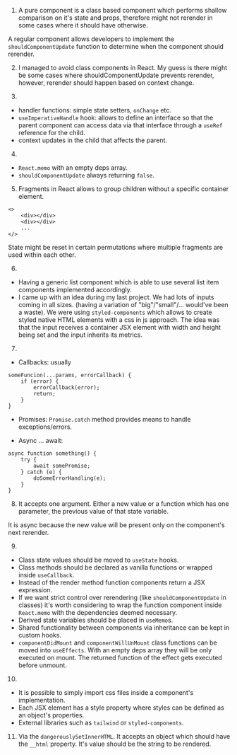 1.  A pure component is a class based component which performs shallow comparison on it's state and props, therefore might not rerender in some cases where it should have otherwise.

A regular component allows developers to implement the `shouldComponentUpdate` function to determine when the component should rerender.

2. I managed to avoid class components in React. My guess is there might be some cases where shouldComponentUpdate prevents rerender, however, rerender should happen based on context change.

3.

- handler functions: simple state setters, `onChange` etc.
- `useImperativeHandle` hook: allows to define an interface so that the parent component can access data via that interface through a `useRef` reference for the child.
- context updates in the child that affects the parent.

4.

- `React.memo` with an empty deps array.
- `shouldComponentUpdate` always returning `false`.

5. Fragments in React allows to group children without a specific container element.

```
<>
    <div></div>
    <div></div>
    ...
</>
```

State might be reset in certain permutations where multiple fragments are used within each other.

6.

- Having a generic list component which is able to use several list item components implemented accordingly.
- I came up with an idea during my last project. We had lots of inputs coming in all sizes. (having a variation of "big"/"small"/... would've been a waste).
  We were using `styled-components` which allows to create styled native HTML elements with a css in js approach. The idea was that the input receives a container JSX element with width and height being set and the input inherits its metrics.

7.

- Callbacks: usually

```
someFuncion(...params, errorCallback) {
    if (error) {
        errorCallback(error);
        return;
    }
}
```

- Promises: `Promise.catch` method provides means to handle exceptions/errors.

- Async ... await:

```
async function something() {
    try {
        await somePromise;
    } catch (e) {
        doSomeErrorHandling(e);
    }
}
```

8. It accepts one argument. Either a new value or a function which has one parameter, the previous value of that state variable.

It is async because the new value will be present only on the component's next rerender.

9.

- Class state values should be moved to `useState` hooks.
- Class methods should be declared as vanilla functions or wrapped inside `useCallback`.
- Instead of the render method function components return a JSX expression.
- If we want strict control over rerendering (like `shouldComponentUpdate` in classes) it's worth considering to wrap the function component inside `React.memo` with the dependencies deemed necessary.
- Derived state variables should be placed in `useMemo`s.
- Shared functionality between components via inheritance can be kept in custom hooks.
- `componentDidMount` and `componentWillUnMount` class functions can be moved into `useEffects`. With an empty deps array they will be only executed on mount. The returned function of the effect gets executed before unmount.

10.

- It is possible to simply import css files inside a component's implementation.
- Each JSX element has a style property where styles can be defined as an object's properties.
- External libraries such as `tailwind` or `styled-components`.

11. Via the `dangerouslySetInnerHTML`. It accepts an object which should have the `__html` property. It's value should be the string to be rendered.
